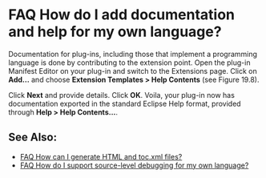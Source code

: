 

FAQ How do I add documentation and help for my own language?
============================================================

Documentation for plug-ins, including those that implement a programming language is done by contributing to the extension point. Open the plug-in Manifest Editor on your plug-in and switch to the Extensions page. Click on **Add...** and choose **Extension Templates > Help Contents** (see Figure 19.8).

  
Click **Next** and provide details. Click **OK**. Voila, your plug-in now has documentation exported in the standard Eclipse Help format, provided through **Help > Help Contents...**.

See Also:
---------

*   [FAQ How can I generate HTML and toc.xml files?](./FAQ_How_can_I_generate_HTML_and_toc_xml_files.md "FAQ How can I generate HTML and toc.xml files?")
*   [FAQ How do I support source-level debugging for my own language?](./FAQ_How_do_I_support_source-level_debugging_for_my_own_language.md "FAQ How do I support source-level debugging for my own language?")

